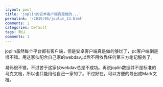 ```yaml
---
layout: post
title: 'joplin的安卓客户端真是做的...'
permalink: '/2019/05/joplin_13.html'
comments: 1
categories: Default
tags: 默认
comments: 1
---
```

joplin虽然每个平台都有客户端，但是安卓客户端真是做的够烂了，pc客户端倒是很不错。用这家伙配合自己家的webdav,以后不用依靠任何第三方笔记服务了。

易码很不错，不过苦于这家伙webdav总是不成功。再说joplin数据并不是标准的马克文档，所以也只能用他自己一家的了。不过好在，可以方便的导出成Mark文档。